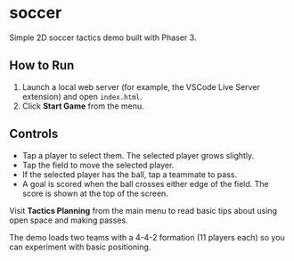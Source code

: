 # soccer
Simple 2D soccer tactics demo built with Phaser 3.

## How to Run
1. Launch a local web server (for example, the VSCode Live Server extension) and open `index.html`.
2. Click **Start Game** from the menu.

## Controls
- Tap a player to select them. The selected player grows slightly.
- Tap the field to move the selected player.
- If the selected player has the ball, tap a teammate to pass.
- A goal is scored when the ball crosses either edge of the field.
  The score is shown at the top of the screen.


Visit **Tactics Planning** from the main menu to read basic tips about
using open space and making passes.

The demo loads two teams with a 4-4-2 formation (11 players each) so you can experiment with basic positioning.
